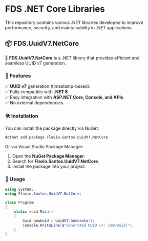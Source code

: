 # FDS .NET Core Libraries

This repository contains various .NET libraries developed to improve performance, security, and maintainability in .NET applications.


## 📦 FDS.UuidV7.NetCore

🚀 **FDS.UuidV7.NetCore** is a .NET library that provides efficient and seamless UUID v7 generation.

### 📌 Features
✅ **UUID v7** generation (timestamp-based).  
✅ Fully compatible with **.NET 8**.  
✅ Easy integration with **ASP.NET Core, Console, and APIs**.  
✅ No external dependencies.  


### 🛠 Installation

You can install the package directly via NuGet:

```sh
dotnet add package Flavio.Santos.UuidV7.NetCore
```

Or via Visual Studio Package Manager:

1. Open the **NuGet Package Manager**.
2. Search for **Flavio.Santos.UuidV7.NetCore**.
3. Install the package into your project.

### 🚀 Usage

```csharp
using System;
using Flavio.Santos.UuidV7.NetCore;

class Program
{
    static void Main()
    {
        Guid newUuid = UuidV7.Generate();
        Console.WriteLine($"Generated UUID v7: {newUuid}");
    }
}
```


